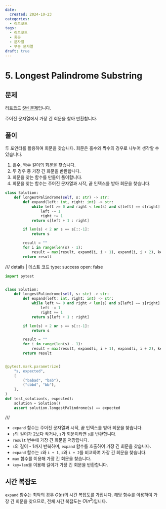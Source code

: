 ```yaml
---
date:
  created: 2024-10-23
categories:
  - 리트코드
tags:
  - 리트코드
  - 회문
  - 문자열
  - 부분 문자열
draft: true
---
```


# 5. Longest Palindrome Substring

## 문제

리트코드 [5번 문제](https://leetcode.com/problems/longest-palindromic-substring/)입니다.

주어진 문자열에서 가장 긴 회문을 찾아 반환합니다.

<!-- more -->

## 풀이

투 포인터를 활용하여 회문을 찾습니다. 회문은 홀수와 짝수의 경우로 나누어 생각할 수 있습니다.

1. 홀수, 짝수 길이의 회문을 찾습니다.
2. 두 경우 중 가장 긴 회문을 반환합니다.
3. 회문을 찾는 함수를 만들어 풀이합니다.
4. 회문을 찾는 함수는 주어진 문자열과 시작, 끝 인덱스를 받아 회문을 찾습니다.


```python
class Solution:
    def longestPalindrome(self, s: str) -> str:
        def expand(left: int, right: int) -> str:
            while left >= 0 and right < len(s) and s[left] == s[right]:
                left -= 1
                right += 1
            return s[left + 1 : right]

        if len(s) < 2 or s == s[::-1]:
            return s

        result = ""
        for i in range(len(s) - 1):
            result = max(result, expand(i, i + 1), expand(i, i + 2), key=len)
        return result
```

/// details | 테스트 코드
    type: success
    open: false
```python {linenums=1 hl_lines="4-18"}
import pytest


class Solution:
    def longestPalindrome(self, s: str) -> str:
        def expand(left: int, right: int) -> str:
            while left >= 0 and right < len(s) and s[left] == s[right]:
                left -= 1
                right += 1
            return s[left + 1 : right]

        if len(s) < 2 or s == s[::-1]:
            return s

        result = ""
        for i in range(len(s) - 1):
            result = max(result, expand(i, i + 1), expand(i, i + 2), key=len)
        return result


@pytest.mark.parametrize(
    "s, expected",
    [
        ("babad", "bab"),
        ("cbbd", "bb"),
    ],
)
def test_solution(s, expected):
    solution = Solution()
    assert solution.longestPalindrome(s) == expected
```
///

- `expand` 함수는 주어진 문자열과 시작, 끝 인덱스를 받아 회문을 찾습니다.
- `s`의 길이가 2보다 작거나, `s`가 회문이라면 `s`를 반환합니다.
- `result` 변수에 가장 긴 회문을 저장합니다.
- `s`의 길이 - 1까지 반복하며, `expand` 함수를 호출하여 가장 긴 회문을 찾습니다.
- `expand` 함수는 `i`와 `i + 1`, `i`와 `i + 2`를 비교하여 가장 긴 회문을 찾습니다.
- `max` 함수를 이용해 가장 긴 회문을 찾습니다.
- `key=len`을 이용해 길이가 가장 긴 회문을 반환합니다.

## 시간 복잡도

`expand` 함수는 최악의 경우 $O(n)$의 시간 복잡도를 가집니다.
해당 함수를 이용하여 가장 긴 회문을 찾으므로, 전체 시간 복잡도는 $O(n^2)$입니다.

